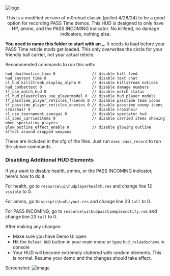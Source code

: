 ![logo](https://i.imgur.com/HVyxIC3.png)

<div align="center">

This is a modified version of m0rehud classic (pulled 4/28/24) to be a good option for recording PASS Time demos. This HUD is designed to only have HP, ammo, and the PASS INCOMING indicator. No killfeed, no damage indicators, nothing else.
</div>

**You need to name this folder to start with an _.** It needs to load before your PASS Time reticle mods get loaded. This only overwrites the circle for your friendly ball carrier, not your actual reticle.

Recommended commands to run this with:
```
hud_deathnotice_time 0                // disable kill feed
hud_saytext_time 0                    // disable text chat
cl_hud_killstreak_display_alpha 0     // disable killstreak notices
hud_combattext 0                      // disable damage numbers
tf_use_match_hud 0                    // disable match status
cl_hud_playerclass_use_playermodel 0  // disable hud player models
tf_passtime_player_reticles_friends 0 // disable passtime team icons
tf_passtime_player_reticles_enemies 0 // disable passtime enemy icons
crosshair 0                           // disable crosshair
cl_use_tournament_specgui 0           // disable spectator hud
cl_spec_carrieditems 0                // disable carried items showing when spectating players
glow_outline_effect_enable 0          // disable glowing outline effect around dropped weapons
```
These are included in the cfg of the files. Just run `exec pass_record` to run the above commands.

### Disabling Additional HUD Elements

If you want to disable health, ammo, or the PASS INCOMING indicator, here's how to do it.

For health, go to `resource\ui\hudplayerhealth.res` and change line 12 `visible` to 0.

For ammo, go to `scripts\hudlayout.res` and change line 23 `tall` to 0.

For PASS INCOMING, go to `resource\ui\hudpasstimepassnotify.res` and change line 23 `tall` to 0.

After making any changes:
- Make sure you have Demo UI open
- Hit the `Reload HUD` button in your main menu or type `hud_reloadscheme` in console
- Your HUD will become extremely cluttered with random elements. This is normal. Resume your demo and the changes should take effect.

Screenshot:
![image](https://github.com/blakeplusplus/passtime-recording-hud/assets/76140847/d35cfa5c-4f6a-4271-8fc1-9e7124394f60)
